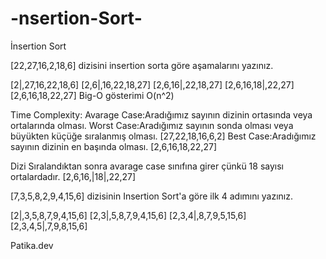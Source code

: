 # -nsertion-Sort-
İnsertion Sort

[22,27,16,2,18,6] dizisini insertion sorta göre aşamalarını yazınız.

[2|,27,16,22,18,6]
[2,6|,16,22,18,27]
[2,6,16|,22,18,27]
[2,6,16,18|,22,27]
[2,6,16,18,22,27]
Big-O gösterimi O(n^2)

Time Complexity: Avarage Case:Aradığımız sayının dizinin ortasında veya ortalarında olması. Worst Case:Aradığımız sayının sonda olması veya büyükten küçüğe sıralanmış olması. [27,22,18,16,6,2] Best Case:Aradığımız sayının dizinin en başında olması. [2,6,16,18,22,27]

Dizi Sıralandıktan sonra avarage case sınıfına girer çünkü 18 sayısı ortalardadır. [2,6,16,|18|,22,27]

[7,3,5,8,2,9,4,15,6] dizisinin Insertion Sort'a göre ilk 4 adımını yazınız.

[2|,3,5,8,7,9,4,15,6]
[2,3|,5,8,7,9,4,15,6]
[2,3,4|,8,7,9,5,15,6]
[2,3,4,5|,7,9,8,15,6]

Patika.dev
